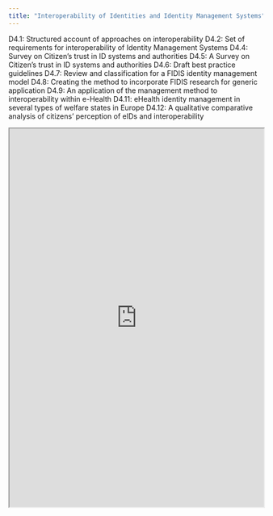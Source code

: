 ```yaml
---
title: "Interoperability of Identities and Identity Management Systems"
---
```


D4.1: Structured account of approaches on interoperability
D4.2: Set of requirements for interoperability of Identity Management Systems
D4.4: Survey on Citizen’s trust in ID systems and authorities
D4.5: A Survey on Citizen’s trust in ID systems and authorities
D4.6: Draft best practice guidelines
D4.7: Review and classification for a FIDIS identity management model
D4.8: Creating the method to incorporate FIDIS research for generic application
D4.9: An application of the management method to interoperability within e-Health
D4.11: eHealth identity management in several types of welfare states in Europe
D4.12: A qualitative comparative analysis of citizens’ perception of eIDs and interoperability

<iframe height="750" width="100%" src="https://ewelton.github.io/ktest/wiki.html#Interoperability%20of%20Identities%20and%20Identity%20Management%20Systems"></iframe>
